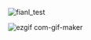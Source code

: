 
![fianl_test](https://user-images.githubusercontent.com/57869913/130596795-312436f8-724e-46cb-8595-fecc2a229ce2.gif)



![ezgif com-gif-maker](https://user-images.githubusercontent.com/57869913/130595095-b2ac7603-7634-4293-870e-24e7dd42a554.gif)



